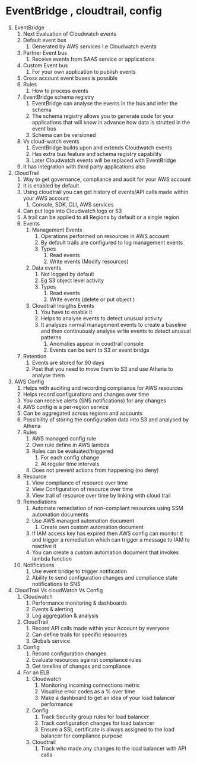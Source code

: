 # EventBridge , cloudtrail, config

1. EventBridge
    1. Next Evaluation of Cloudwatch events 
    2. Default event bus
        1. Generated by AWS services I.e Cloudwatch events
    3. Partner Event bus
        1. Receive events from SAAS service or applications
    4. Custom Event bus
        1. For your own application to publish events
    5. Cross account event buses is possible
    6. Rules
        1. How to process events
    7. EventBridge schema registry
        1. EventBridge can analyse the events in the bus and infer the schema
        2. The schema registry allows you to generate code for your applications that will know in advance how data is strutted in the event bus
        3. Schema can be versioned
    8. Vs cloud-watch events
        1. EventBridge builds upon and extends Cloudwatch events
        2. Has extra bus feature and schema registry capability
        3. Later Cloudwatch events will be replaced with EventBridge
    9. It has integration with third party applications also
2. CloudTrail
    1. Way to get governance, compliance and audit for your AWS account
    2. It is enabled by default
    3. Using cloudtrail you can get history of events/API calls made within your AWS account
        1. Console, SDK, CLI, AWS services
    4. Can put logs into Cloudwatch logs or S3
    5. A trail can be applied to all Regions by default or a single region
    6. Events
        1. Management Events
            1. Operations performed on resources in AWS account
            2. By default trails are configured to log management events
            3. Types
                1. Read events
                2. Write events (Modify resources)
        2. Data events
            1. Not logged by default
            2. Eg S3 object level activity
            3. Types
                1. Read events
                2. Write events (delete or put object )
        3. Cloudtrail Insigths Events
            1. You have to enable it
            2. Helps to analyse events to detect unusual activity
            3. It analyses normal management events to create a baseline and then continuously analyse write events to detect unusual patterns
                1. Anomalies appear in coudtrail console
                2. Events can be sent to S3 or event bridge
    7. Retention
        1. Events are stored for 90 days
        2. Post that you need to move them to S3 and use Athena to analyse them
3. AWS Config
    1. Helps with auditing and recording compliance for AWS resources
    2. Helps record configurations and changes over time
    3. You can receive alerts (SNS notifications) for any changes
    4. AWS config is a per-region service
    5. Can be aggregated across regions and accounts
    6. Possibility of storing the configuration data into S3 and analysed by Athena
    7. Rules
        1. AWS managed config rule
        2. Own rule define in AWS lambda
        3. Rules can be evaluated/triggered
            1. For each config change
            2. At regular time intervals
        4. Does not prevent actions from happening (no deny)
    8. Resource
        1. View compliance of resource over time
        2. View Configuration of resource over time
        3. View trail of resource over time by linking with cloud trail
    9. Remediations
        1. Automate remediation of non-compliant resources using SSM automation documents
        2. Use AWS managed automation document
            1. Create own custom automation document
        3. If IAM access key has expired then AWS config can monitor it and trigger a remediation which can trigger a message to IAM to reactive it
        4. You can create a custom automation document that invokes lambda function
    10. Notifications
        1. Use event bridge to trigger notification
        2. Ability to send configuration changes and compliance state notifications to SNS
4. CloudTrail Vs cloudWatch Vs Config
    1. Cloudwatch
        1. Performance monitoring & dashboards
        2. Events & alerting
        3. Log aggregation & analysis
    2. CloudTrail
        1. Record API calls made within your Account by everyone
        2. Can define trails for specific resources
        3. Globals service
    3. Config
        1. Record configuration changes
        2. Evaluate resources against compliance rules
        3. Get timeline of changes and compliance
    4. For an ELB
        1. Cloudwatch
            1. Monitoring incoming connections metric
            2. Visualise error codes as a % over time
            3. Make a dashboard to get an idea of your load balancer performance
        2. Config
            1. Track Security group rules for load balancer
            2. Track configuration changes for load balancer
            3. Ensure a SSL certificate is always assigned to the load balancer for compliance purpose
        3. Cloudtrail
            1. Track who made any changes to the load balancer with API calls
